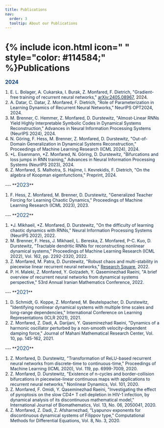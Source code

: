 ```yaml
---
title: Publications
nav:
  order: 3
  tooltip: About our Publications
---
```

# {% include icon.html icon=" " style="color: #114584;" %}Publications


<span style="color: #072140;"> </span>


**<span style="color: #114584; font-size: 1.2em;">2024</span>**

<ol style="text-align: left; list-style-position: outside; padding-left: 1.2em;">
   <li><span style="color: #072140;">E. L. Bolager, A. Cukarska, I. Burak, Z. Monfared, F. Dietrich, "Gradient-free training of recurrent neural networks,"</span> <a href="https://doi.org/10.48550/arXiv.2405.08967" style="color: #072140;">arXiv:2405.08967</a>, 2024.</li>
   <li><span style="color: #072140;">A. Datar, C. Datar, Z. Monfared, F. Dietrich, "Role of Parameterization in Learning Dynamics of Recurrent Neural Networks," NeurIPS OPT2024, 2024.</span></li>
   <li><span style="color: #072140;">M. Brenner, C. Hemmer, Z. Monfared, D. Durstewitz, "Almost-Linear RNNs Yield Highly Interpretable Symbolic Codes in Dynamical Systems Reconstruction," Advances in Neural Information Processing Systems (NeurIPS 2024), 2024.</span></li>
   <li><span style="color: #072140;">N. Göring, F. Hess, M. Brenner, Z. Monfared, D. Durstewitz, "Out-of-Domain Generalization in Dynamical Systems Reconstruction," Proceedings of Machine Learning Research (ICML 2024), 2024.</span></li>
   <li><span style="color: #072140;">*L. Eisenmann, *Z. Monfared, N. Göring, D. Durstewitz, "Bifurcations and loss jumps in RNN training," Advances in Neural Information Processing Systems (NeurIPS 2023), 2024.</span></li>
   <li><span style="color: #072140;">Z. Monfared, S. Malhotra, S. Hajime, I. Kevrekidis, F. Dietrich, "On the algebra of Koopman eigenfunctions," Preprint, 2024.</span></li>
</ol>
---
**<span style="color: #114584; font-size: 1.2em;">2023</span>**

<ol style="text-align: left; list-style-position: outside; padding-left: 1.2em;">
   <li><span style="color: #072140;">F. Hess, Z. Monfared, M. Brenner, D. Durstewitz, "Generalized Teacher Forcing for Learning Chaotic Dynamics," Proceedings of Machine Learning Research (ICML 2023), 2023.</span></li>
</ol>
---
**<span style="color: #114584; font-size: 1.2em;">2022</span>**

<ol style="text-align: left; list-style-position: outside; padding-left: 1.2em;">
   <li><span style="color: #072140;">*J. Mikhaeil, *Z. Monfared, D. Durstewitz, "On the difficulty of learning chaotic dynamics with RNNs," Neural Information Processing Systems (NeurIPS 2022), 2022.</span></li>
   <li><span style="color: #072140;">M. Brenner, F. Hess, J. Mikhaeil, L. Bereska, Z. Monfared, P-C. Kuo, D. Durstewitz, "Tractable dendritic RNNs for reconstructing nonlinear dynamical systems," Proceedings of Machine Learning Research (ICML 2022), Vol. 162, pp. 2292-2320, 2022.</span></li>
   <li><span style="color: #072140;">Z. Monfared, M. Patra, D. Durstewitz, "Robust chaos and multi-stability in piecewise linear recurrent neural networks," <a href="https://doi.org/10.21203/rs.3.rs-2147683/v1" style="color: #072140;">Research Square</a>, 2022.</span></li>
   <li><span style="color: #072140;">P. H. Maleki, Z. Monfared, Y. Golzadeh, Y. Qaseminezhad Raeini, "A brief overview of recurrent neural networks from dynamical systems perspective," 53rd Annual Iranian Mathematics Conference, 2022.</span></li>
</ol>
---
**<span style="color: #114584; font-size: 1.2em;">2021</span>**

<ol style="text-align: left; list-style-position: outside; padding-left: 1.2em;">
   <li><span style="color: #072140;">D. Schmidt, G. Koppe, Z. Monfared, M. Beutelspacher, D. Durstewitz, "Identifying nonlinear dynamical systems with multiple time scales and long-range dependencies," International Conference on Learning Representations (ICLR 2021), 2021.</span></li>
   <li><span style="color: #072140;">Z. Monfared, Z. Dadi, A. Darijani, Y. Qaseminezhad Raeini, "Dynamics of a harmonic oscillator perturbed by a non-smooth velocity-dependent damping force," Journal of Mahani Mathematical Research Center, Vol. 10, pp. 145-162, 2021.</span></li>
</ol>
---
**<span style="color: #114584; font-size: 1.2em;">2020</span>**

<ol style="text-align: left; list-style-position: outside; padding-left: 1.2em;">
   <li><span style="color: #072140;">Z. Monfared, D. Durstewitz, "Transformation of ReLU-based recurrent neural networks from discrete-time to continuous-time," Proceedings of Machine Learning (ICML 2020), Vol. 119, pp. 6999-7009, 2020.</span></li>
   <li><span style="color: #072140;">Z. Monfared, D. Durstewitz, "Existence of n-cycles and border-collision bifurcations in piecewise-linear continuous maps with applications to recurrent neural networks," Nonlinear Dynamics, Vol. 101, 2020.</span></li>
   <li><span style="color: #072140;">Z. Monfared, F. Omidi, Y. Qaseminezhad Raeini, "Investigating the effect of pyroptosis on the slow CD4+ T cell depletion in HIV-1 infection, by dynamical analysis of its discontinuous mathematical model," International Journal of Biomathematics, Vol. 13, No. 06, 2050041, 2020.</span></li>
   <li><span style="color: #072140;">Z. Monfared, Z. Dadi, Z. Afsharnezhad, "Lyapunov exponents for discontinuous dynamical systems of Filippov type," Computational Methods for Differential Equations, Vol. 8, No. 3, 2020.</span></li>
</ol>


